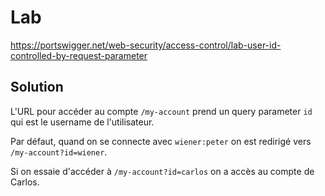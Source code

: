 # Lab

https://portswigger.net/web-security/access-control/lab-user-id-controlled-by-request-parameter

## Solution

L'URL pour accéder au compte `/my-account` prend un query parameter `id` qui est le username de l'utilisateur.

Par défaut, quand on se connecte avec `wiener:peter` on est redirigé vers `/my-account?id=wiener`.

Si on essaie d'accéder à `/my-account?id=carlos` on a accès au compte de Carlos.